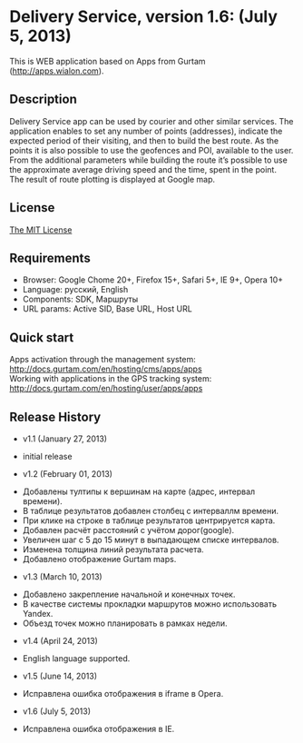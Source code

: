 # Delivery Service, version 1.6: (July 5, 2013)
This is WEB application based on Apps from Gurtam (http://apps.wialon.com).

## Description
Delivery Service app can be used by courier and other similar services. The application enables to set any number of points (addresses), indicate the expected period of their visiting, and then to build the best route. As the points it is also possible to use the geofences and POI, available to the user.  
From the additional parameters while building the route it’s possible to use the approximate average driving speed and the time, spent in the point.  
The result of route plotting is displayed at Google map.

## License
[The MIT License](../master/LICENSE-MIT)

## Requirements
 * Browser: Google Chome 20+, Firefox 15+, Safari 5+, IE 9+, Opera 10+
 * Language: русский, English
 * Components: SDK, Маршруты
 * URL params: Active SID, Base URL, Host URL

## Quick start
Apps activation through the management system: http://docs.gurtam.com/en/hosting/cms/apps/apps  
Working with applications in the GPS tracking system: http://docs.gurtam.com/en/hosting/user/apps/apps

## Release History
 * v1.1 (January 27, 2013)  
- initial release

 * v1.2 (February 01, 2013)  
- Добавлены тултипы к вершинам на карте (адрес, интервал времени).
- В таблице результатов добавлен столбец с интерваллм времени.
- При клике на строке в таблице результатов центрируется карта.
- Добавлен расчёт расстояний с учётом дорог(google).
- Увеличен шаг с 5 до 15 минут в выпадающем списке интервалов.
- Изменена толщина линий результата расчета.
- Добавлено отображение Guгtam maps.

 * v1.3 (March 10, 2013)  
- Добавлено закрепление начальной и конечных точек.
- В качестве системы прокладки маршрутов можно использовать Yandex.
- Объезд точек можно планировать в рамках недели.

 * v1.4 (April 24, 2013)
- English language supported.

 * v1.5 (June 14, 2013)
- Исправлена ошибка отображения в iframe в Opera.

 * v1.6 (July 5, 2013)
- Исправлена ошибка отображения в IE.
